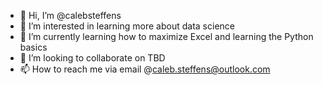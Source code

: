 - 👋 Hi, I’m @calebsteffens
- 👀 I’m interested in learning more about data science
- 🌱 I’m currently learning how to maximize Excel and learning the Python basics
- 💞️ I’m looking to collaborate on TBD
- 📫 How to reach me via email @caleb.steffens@outlook.com

<!---
calebsteffens/calebsteffens is a ✨ special ✨ repository because its `README.md` (this file) appears on your GitHub profile.
You can click the Preview link to take a look at your changes.
--->
